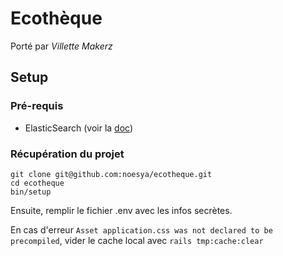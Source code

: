 # Ecothèque

Porté par *Villette Makerz*

## Setup

### Pré-requis

- ElasticSearch (voir la [doc](docs/elasticsearch.md))

### Récupération du projet

```
git clone git@github.com:noesya/ecotheque.git
cd ecotheque
bin/setup
```

Ensuite, remplir le fichier .env avec les infos secrètes.

En cas d'erreur `Asset application.css was not declared to be precompiled`, vider le cache local avec `rails tmp:cache:clear`

